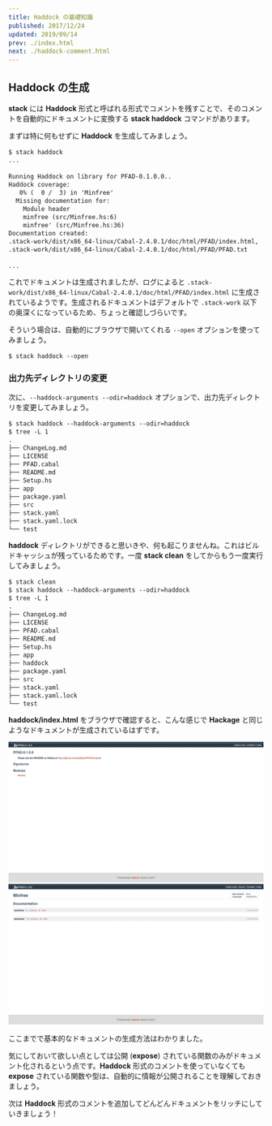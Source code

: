 ```yaml
---
title: Haddock の基礎知識
published: 2017/12/24
updated: 2019/09/14
prev: ./index.html
next: ./haddock-comment.html
---
```


## Haddock の生成

**stack** には **Haddock** 形式と呼ばれる形式でコメントを残すことで、そのコメントを自動的にドキュメントに変換する **stack haddock** コマンドがあります。

まずは特に何もせずに **Haddock** を生成してみましょう。

```shell-session
$ stack haddock
...

Running Haddock on library for PFAD-0.1.0.0..
Haddock coverage:
   0% (  0 /  3) in 'Minfree'
  Missing documentation for:
    Module header
    minfree (src/Minfree.hs:6)
    minfree' (src/Minfree.hs:36)
Documentation created:
.stack-work/dist/x86_64-linux/Cabal-2.4.0.1/doc/html/PFAD/index.html,
.stack-work/dist/x86_64-linux/Cabal-2.4.0.1/doc/html/PFAD/PFAD.txt

...
```

これでドキュメントは生成されましたが、ログによると `.stack-work/dist/x86_64-linux/Cabal-2.4.0.1/doc/html/PFAD/index.html` に生成されているようです。生成されるドキュメントはデフォルトで `.stack-work` 以下の奥深くになっているため、ちょっと確認しづらいです。

そういう場合は、自動的にブラウザで開いてくれる `--open` オプションを使ってみましょう。

```shell
$ stack haddock --open
```

### 出力先ディレクトリの変更

次に、`--haddock-arguments --odir=haddock` オプションで、出力先ディレクトリを変更してみましょう。

```shell-session
$ stack haddock --haddock-arguments --odir=haddock
$ tree -L 1
.
├── ChangeLog.md
├── LICENSE
├── PFAD.cabal
├── README.md
├── Setup.hs
├── app
├── package.yaml
├── src
├── stack.yaml
├── stack.yaml.lock
└── test
```

**haddock** ディレクトリができると思いきや、何も起こりませんね。これはビルドキャッシュが残っているためです。一度 **stack clean** をしてからもう一度実行してみましょう。

```shell-session
$ stack clean
$ stack haddock --haddock-arguments --odir=haddock
$ tree -L 1
.
├── ChangeLog.md
├── LICENSE
├── PFAD.cabal
├── README.md
├── Setup.hs
├── app
├── haddock
├── package.yaml
├── src
├── stack.yaml
├── stack.yaml.lock
└── test
```

**haddock/index.html** をブラウザで確認すると、こんな感じで **Hackage** と同じようなドキュメントが生成されているはずです。

![](/images/haddock01.jpeg)
![](/images/haddock02.jpeg)

ここまでで基本的なドキュメントの生成方法はわかりました。

気にしておいて欲しい点としては公開 (**expose**) されている関数のみがドキュメント化されるという点です。**Haddock** 形式のコメントを使っていなくても **expose** されている関数や型は、自動的に情報が公開されることを理解しておきましょう。

次は **Haddock** 形式のコメントを追加してどんどんドキュメントをリッチにしていきましょう！
